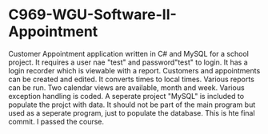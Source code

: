 # C969-WGU-Software-II-Appointment
Customer Appointment application written in C# and MySQL for a school project. It requires a user nae "test" and password"test" to login. It has a login recorder which is viewable with a report. Customers and appointments can be created and edited. It converts times to local times. Various reports can be run. Two calendar views are available, month and week. Various exception handling is coded. A seperate project "MySQL" is included to populate the projct with data. It should not be part of the main program but used as a seperate program, just to populate the database. This is hte final commit. I passed the course.
